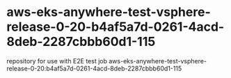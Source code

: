 # aws-eks-anywhere-test-vsphere-release-0-20-b4af5a7d-0261-4acd-8deb-2287cbbb60d1-115
repository for use with E2E test job aws-eks-anywhere-test-vsphere-release-0-20:b4af5a7d-0261-4acd-8deb-2287cbbb60d1-115
